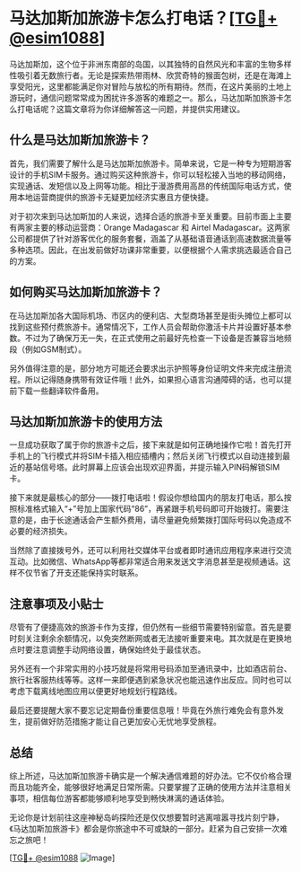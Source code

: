# 马达加斯加旅游卡怎么打电话？[[TG💪+ @esim1088](https://t.me/s/esim1088)]

马达加斯加，这个位于非洲东南部的岛国，以其独特的自然风光和丰富的生物多样性吸引着无数旅行者。无论是探索热带雨林、欣赏奇特的猴面包树，还是在海滩上享受阳光，这里都能满足你对冒险与放松的所有期待。然而，在这片美丽的土地上游玩时，通信问题常常成为困扰许多游客的难题之一。那么，马达加斯加旅游卡怎么打电话呢？这篇文章将为你详细解答这一问题，并提供实用建议。

## 什么是马达加斯加旅游卡？

首先，我们需要了解什么是马达加斯加旅游卡。简单来说，它是一种专为短期游客设计的手机SIM卡服务。通过购买这种旅游卡，你可以轻松接入当地的移动网络，实现通话、发短信以及上网等功能。相比于漫游费用高昂的传统国际电话方式，使用本地运营商提供的旅游卡无疑更加经济实惠且方便快捷。

对于初次来到马达加斯加的人来说，选择合适的旅游卡至关重要。目前市面上主要有两家主要的移动运营商：Orange Madagascar 和 Airtel Madagascar。这两家公司都提供了针对游客优化的服务套餐，涵盖了从基础语音通话到高速数据流量等多种选项。因此，在出发前做好功课非常重要，以便根据个人需求挑选最适合自己的方案。

## 如何购买马达加斯加旅游卡？

在马达加斯加各大国际机场、市区内的便利店、大型商场甚至是街头摊位上都可以找到这些预付费旅游卡。通常情况下，工作人员会帮助你激活卡片并设置好基本参数。不过为了确保万无一失，在正式使用之前最好先检查一下设备是否兼容当地频段（例如GSM制式）。

另外值得注意的是，部分地方可能还会要求出示护照等身份证明文件来完成注册流程。所以记得随身携带有效证件哦！此外，如果担心语言沟通障碍的话，也可以提前下载一些翻译软件备用。

## 马达加斯加旅游卡的使用方法

一旦成功获取了属于你的旅游卡之后，接下来就是如何正确地操作它啦！首先打开手机上的飞行模式并将SIM卡插入相应插槽内；然后关闭飞行模式以自动连接到最近的基站信号塔。此时屏幕上应该会出现欢迎界面，并提示输入PIN码解锁SIM卡。

接下来就是最核心的部分——拨打电话啦！假设你想给国内的朋友打电话，那么按照标准格式输入“+”号加上国家代码“86”，再紧跟手机号码即可开始拨打。需要注意的是，由于长途通话会产生额外费用，请尽量避免频繁拨打国际号码以免造成不必要的经济损失。

当然除了直接拨号外，还可以利用社交媒体平台或者即时通讯应用程序来进行交流互动。比如微信、WhatsApp等都非常适合用来发送文字消息甚至是视频通话。这样不仅节省了开支还能保持实时联系。

## 注意事项及小贴士

尽管有了便捷高效的旅游卡作为支撑，但仍然有一些细节需要特别留意。首先是要时刻关注剩余余额情况，以免突然断网或者无法接听重要来电。其次就是在更换地点时要注意调整手动网络设置，确保始终处于最佳状态。

另外还有一个非常实用的小技巧就是将常用号码添加至通讯录中，比如酒店前台、旅行社客服热线等等。这样一来即便遇到紧急状况也能迅速作出反应。同时也可以考虑下载离线地图应用以便更好地规划行程路线。

最后还要提醒大家不要忘记定期备份重要信息哦！毕竟在外旅行难免会有意外发生，提前做好防范措施才能让自己更加安心无忧地享受旅程。

## 总结

综上所述，马达加斯加旅游卡确实是一个解决通信难题的好办法。它不仅价格合理而且功能齐全，能够很好地满足日常所需。只要掌握了正确的使用方法并注意相关事项，相信每位游客都能够顺利地享受到畅快淋漓的通话体验。

无论你是计划前往这座神秘岛屿探险还是仅仅想要暂时逃离喧嚣寻找片刻宁静，《马达加斯加旅游卡》都会是你旅途中不可或缺的一部分。赶紧为自己安排一次难忘之旅吧！

[[TG💪+ @esim1088](https://t.me/s/esim1088) ![Image](https://i.postimg.cc/4NQfJmqS/Snipaste-2025-05-13-00-14-12.png)]